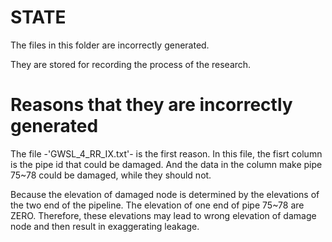 # STATE
The files in this folder are incorrectly generated.

They are stored for recording the process of the research.

# Reasons that they are incorrectly generated

The file -'GWSL_4_RR_IX.txt'- is the first reason. In this file, the fisrt column
is the pipe id that could be damaged. And the data in the column make pipe 75~78
could be damaged, while they should not.

Because the elevation of damaged node is determined by the elevations of the two
end of the pipeline. The elevation of one end of pipe 75~78 are ZERO. Therefore,
these elevations may lead to wrong elevation of damage node and then result in
exaggerating leakage.
